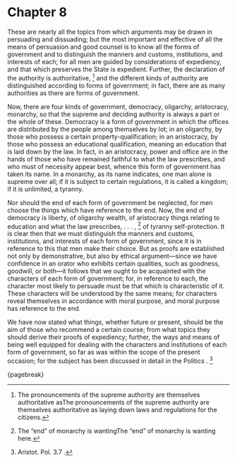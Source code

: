 # Chapter 8

These are nearly all the topics from which arguments may be drawn in persuading and dissuading; but the most important and effective of all the
means of persuasion and good counsel is to know all the forms of government and to distinguish the manners and customs, institutions, and interests
of each; for all men are guided by considerations of expediency, and that which preserves the State is expedient. Further, the declaration of the
authority is authoritative, [^^7_1] and the different kinds of authority are distinguished according to forms of government; in fact, there are as
many authorities as there are forms of government.

Now, there are four kinds of government, democracy, oligarchy, aristocracy, monarchy, so that the supreme and deciding authority is always a part or
the whole of these. Democracy is a form of government in which the offices are distributed by the people among themselves by lot; in an oligarchy,
by those who possess a certain property-qualification; in an aristocracy, by those who possess an educational qualification, meaning an education
that is laid down by the law. In fact, in an aristocracy, power and office are in the hands of those who have remained faithful to what the law
prescribes, and who must of necessity appear best, whence this form of government has taken its name. In a monarchy, as its name indicates, one man
alone is supreme over all; if it is subject to certain regulations, it is called a kingdom; if it is unlimited, a tyranny.

Nor should the end of each form of government be neglected, for men choose the things which have reference to the end. Now, the end of democracy is
liberty, of oligarchy wealth, of aristocracy things relating to education and what the law prescribes, . . . , [^^7_2] of tyranny self-protection.
It is clear then that we must distinguish the manners and customs, institutions, and interests of each form of government, since it is in reference
to this that men make their choice. But as proofs are established not only by demonstrative, but also by ethical argument—since we have confidence
in an orator who exhibits certain qualities, such as goodness, goodwill, or both—it follows that we ought to be acquainted with the characters of
each form of government; for, in reference to each, the character most likely to persuade must be that which is characteristic of it. These
characters will be understood by the same means; for characters reveal themselves in accordance with moral purpose, and moral purpose has reference
to the end.

We have now stated what things, whether future or present, should be the aim of those who recommend a certain course; from what topics they should
derive their proofs of expediency; further, the ways and means of being well equipped for dealing with the characters and institutions of each form
of government, so far as was within the scope of the present occasion; for the subject has been discussed in detail in the Politics . [^^7_3]

{pagebreak}

[^^7_1]: The pronouncements of the supreme authority are themselves authoritative asThe pronouncements of the supreme authority are themselves
authoritative as laying down laws and regulations for the citizens.

[^^7_2]: The “end” of monarchy is wantingThe “end” of monarchy is wanting here.

[^^7_3]: Aristot. Pol. 3.7 . 

